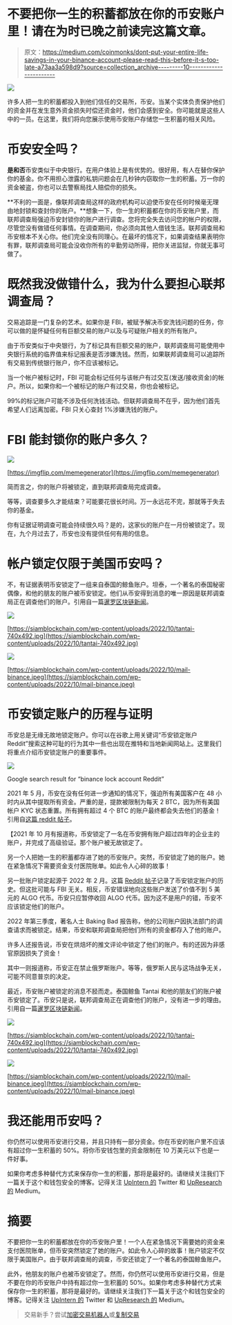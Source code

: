 # 不要把你一生的积蓄都放在你的币安账户里！请在为时已晚之前读完这篇文章。

> 原文：<https://medium.com/coinmonks/dont-put-your-entire-life-savings-in-your-binance-account-please-read-this-before-it-s-too-late-a73aa3a598d9?source=collection_archive---------10----------------------->

![](img/0cf7e8af0610ca9872ed4619ba915b54.png)

许多人把一生的积蓄都投入到他们信任的交易所，币安。当某个实体负责保护他们的资金并在发生意外资金损失时偿还资金时，他们会感到安全。你可能就是这些人中的一员。在这里，我们将向您展示使用币安账户存储您一生积蓄的相关风险。

# 币安安全吗？

**是和否**币安类似于中央银行。在用户体验上是有优势的。很好用，有人在替你保护你的基金。你不用担心泄露的私钥问题会在几秒钟内窃取你一生的积蓄。万一你的资金被盗，你也可以去警察局找人赔偿你的损失。

**不利的一面是，像联邦调查局这样的政府机构可以迫使币安在任何时候毫无理由地封锁和查封你的账户。**想象一下，你一生的积蓄都在你的币安账户里，而联邦调查局强迫币安封锁你的账户进行调查。您将完全失去访问您的帐户的权限，尽管您没有做错任何事情。在调查期间，你必须向其他人借钱生活。联邦调查局和币安根本不关心你。他们完全没有同理心。在最坏的情况下，如果调查结果表明你有罪，联邦调查局可能会没收你所有的辛勤劳动所得，把你关进监狱，你就无事可做了。

# 既然我没做错什么，我为什么要担心联邦调查局？

交易追踪是一门复杂的艺术。如果你是 FBI，被赋予解决币安洗钱问题的任务，你可以做的是怀疑任何有巨额交易的账户以及与可疑账户相关的所有账户。

由于币安类似于中央银行，为了标记具有巨额交易的账户，联邦调查局可能使用中央银行系统的临界值来标记报表是否涉嫌洗钱。然而，如果联邦调查局可以追踪所有交易到传统银行账户，你不应该被标记。

当一个帐户被标记时，FBI 可能会标记任何与该帐户有过交互(发送/接收资金)的帐户。所以，如果你和一个被标记的账户有过交易，你也会被标记。

99%的标记账户可能不涉及任何洗钱活动。但联邦调查局不在乎，因为他们首先希望人们远离加密。FBI 只关心查封 1%涉嫌洗钱的账户。

# FBI 能封锁你的账户多久？

![](img/c5bc2192d90ed8c26802c8e988fa5c0f.png)

[https://imgflip.com/memegenerator](https://imgflip.com/memegenerator)

简而言之，你的账户将被锁定，直到联邦调查局完成调查。

等等，调查要多久才能结束？可能要花很长时间。万一永远花不完，那就等于失去你的基金。

你有证据证明调查可能会持续很久吗？是的，这家伙的账户在一月份被锁定了。现在，九个月过去了，币安也没有提供任何有用的信息。

# 帐户锁定仅限于美国币安吗？

不，有证据表明币安锁定了一组来自泰国的鲸鱼账户。坦泰，一个著名的泰国秘密偶像，和他的朋友的账户被币安锁定。他们从币安得到消息的唯一原因是联邦调查局正在调查他们的账户。引用自一篇[暹罗区块链新闻](https://siamblockchain.com/2022/10/06/crypto-idol-tantai-warns-binance-is-locking-their-accounts-beware-who-keeps-crypto-in-it/)。

![](img/304451b5a42b3464be31a19539962581.png)

[https://siamblockchain.com/wp-content/uploads/2022/10/tantai-740x492.jpg](https://siamblockchain.com/wp-content/uploads/2022/10/tantai-740x492.jpg)

![](img/a6843834fa7c15738b61527c9e05dde9.png)

[https://siamblockchain.com/wp-content/uploads/2022/10/mail-binance.jpeg](https://siamblockchain.com/wp-content/uploads/2022/10/mail-binance.jpeg)

# 币安锁定账户的历程与证明

币安总是无缘无故地锁定账户。你可以在谷歌上用关键词“币安锁定账户 Reddit”搜索这种可耻的行为其中一些也出现在推特和当地新闻网站上。这里我们将重点介绍币安锁定账户的重要事件。

![](img/26cf5a388b392dbc78977d2dfc526c00.png)

Google search result for “binance lock account Reddit”

2021 年 5 月，币安在没有任何进一步通知的情况下，强迫所有美国客户在 48 小时内从其中提取所有资金。严重的是，提款被限制为每天 2 BTC，因为所有美国帐户 KYC 状态重置。所有拥有超过 4 个 BTC 的账户最终都会失去他们的基金！引用自[这篇 reddit 帖子](https://www.reddit.com/r/binance/comments/nchek0/what_happens_after_account_is_locked_and/)。

【2021 年 10 月有报道称，币安锁定了一名在币安拥有账户超过四年的企业主的账户，并完成了高级验证。那个账户被无故锁定了。

另一个人把她一生的积蓄都存进了她的币安账户。突然，币安锁定了她的账户。她在紧急情况下需要资金支付医院账单。如此令人心碎的故事！

另一批账户锁定起源于 2022 年 2 月。这篇 [Reddit 帖子](https://www.reddit.com/r/BinanceUS/comments/sojism/binanceus_account_locked_out_of_nowhere/)记录了币安锁定账户的历史。但这批可能与 FBI 无关。相反，币安错误地向这些账户发送了价值不到 5 美元的 ALGO 代币。币安只应暂停收回 ALGO 代币。因为这不是用户的错，币安不应该锁定他们的账户。

2022 年第三季度，著名人士 Baking Bad 报告称，他的公司账户因执法部门的调查请求而被锁定。结果，币安和联邦调查局把他们所有的资金都存入了他的账户。

许多人还报告说，币安在烘焙坏的推文评论中锁定了他们的账户。有的还因为非感官原因损失了资金！

其中一则报道称，币安正在禁止俄罗斯账户。等等，俄罗斯人民与这场战争无关，可能不同意普京的决定。

最近，币安账户被锁定的消息不胫而走。泰国鲸鱼 Tantai 和他的朋友们的账户被币安锁定了。币安只是说，联邦调查局正在调查他们的账户，没有进一步的理由。引用自一篇[暹罗区块链新闻](https://siamblockchain.com/2022/10/06/crypto-idol-tantai-warns-binance-is-locking-their-accounts-beware-who-keeps-crypto-in-it/)。

![](img/304451b5a42b3464be31a19539962581.png)

[https://siamblockchain.com/wp-content/uploads/2022/10/tantai-740x492.jpg](https://siamblockchain.com/wp-content/uploads/2022/10/tantai-740x492.jpg)

![](img/a6843834fa7c15738b61527c9e05dde9.png)

[https://siamblockchain.com/wp-content/uploads/2022/10/mail-binance.jpeg](https://siamblockchain.com/wp-content/uploads/2022/10/mail-binance.jpeg)

# 我还能用币安吗？

你仍然可以使用币安进行交易，并且只持有一部分资金。你在币安的账户里不应该有超过你一生积蓄的 50%。将你币安钱包里的资金限制在 10 万美元以下也是一件好事。

如果你考虑多种替代方式来保存你一生的积蓄，那将是最好的。请继续关注我们下一篇关于这个和钱包安全的博客。记得关注 [UpIntern 的](https://twitter.com/upIntern) Twitter 和 [UpResearch 的](/@upResearch) Medium。

# 摘要

不要把你一生的积蓄都放在你的币安账户里！一个人在紧急情况下需要她的资金来支付医院账单，但币安突然锁定了她的账户。如此令人心碎的故事！账户锁定不仅限于美国账户。由于联邦调查局的调查，币安还锁定了一个著名的泰国鲸鱼账户。

此外，他朋友的账户也被币安锁定了。然而，你仍然可以使用币安进行交易，但是不要在你的币安账户中持有超过你一生积蓄的 50%。如果你考虑多种替代方式来保存你一生的积蓄，那将是最好的。请继续关注我们下一篇关于这个和钱包安全的博客。记得关注 [UpIntern 的](https://twitter.com/upIntern) Twitter 和 [UpResearch 的](/@upResearch) Medium。

> 交易新手？尝试[加密交易机器人](/coinmonks/crypto-trading-bot-c2ffce8acb2a)或[复制交易](/coinmonks/top-10-crypto-copy-trading-platforms-for-beginners-d0c37c7d698c)